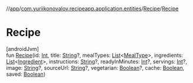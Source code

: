 //[app](../../../index.md)/[com.yuriikonovalov.recipeapp.application.entities](../index.md)/[Recipe](index.md)/[Recipe](-recipe.md)

# Recipe

[androidJvm]\
fun [Recipe](-recipe.md)(id: [Int](https://kotlinlang.org/api/latest/jvm/stdlib/kotlin/-int/index.html), title: [String](https://kotlinlang.org/api/latest/jvm/stdlib/kotlin/-string/index.html)?, mealTypes: [List](https://kotlinlang.org/api/latest/jvm/stdlib/kotlin.collections/-list/index.html)&lt;[MealType](../-meal-type/index.md)&gt;, ingredients: [List](https://kotlinlang.org/api/latest/jvm/stdlib/kotlin.collections/-list/index.html)&lt;[Ingredient](../-ingredient/index.md)&gt;, instructions: [String](https://kotlinlang.org/api/latest/jvm/stdlib/kotlin/-string/index.html)?, readyInMinutes: [Int](https://kotlinlang.org/api/latest/jvm/stdlib/kotlin/-int/index.html)?, servings: [Int](https://kotlinlang.org/api/latest/jvm/stdlib/kotlin/-int/index.html)?, image: [String](https://kotlinlang.org/api/latest/jvm/stdlib/kotlin/-string/index.html)?, sourceUrl: [String](https://kotlinlang.org/api/latest/jvm/stdlib/kotlin/-string/index.html)?, vegetarian: [Boolean](https://kotlinlang.org/api/latest/jvm/stdlib/kotlin/-boolean/index.html)?, cache: [Boolean](https://kotlinlang.org/api/latest/jvm/stdlib/kotlin/-boolean/index.html), saved: [Boolean](https://kotlinlang.org/api/latest/jvm/stdlib/kotlin/-boolean/index.html))
